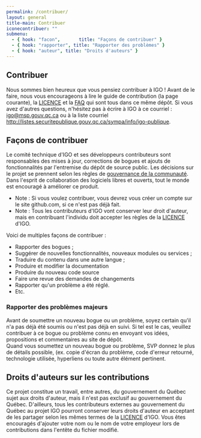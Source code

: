 ```yaml
---
permalink: /contribuer/
layout: general
title-main: Contribuer
iconecontribuer: ""
submenu:
  - { hook: "facon",       title: "Façons de contribuer" }
  - { hook: "rapporter", title: "Rapporter des problèmes" }
  - { hook: "auteur", title: "Droits d'auteurs" }
---
```



## Contribuer 
Nous sommes bien heureux que vous pensiez contribuer à IGO !
Avant de le faire, nous vous encourageons à lire le guide de contribution (la page courante), la [LICENCE](./licence.txt) et la [FAQ](/site-web/faq/) qui sont tous dans ce même dépôt.
Si vous avez d'autres questions, n'hésitez pas à écrire à IGO à ce courriel : igo@msp.gouv.qc.ca ou à la liste courriel http://listes.securitepublique.gouv.qc.ca/sympa/info/igo-publique.

<a id="facon" name="facon"></a>
## Façons de contribuer [<span class="octicon octicon-link"></span>](#facon)
Le comité technique d'IGO et ses développeurs contributeurs sont responsables des mises à jour, corrections de bogues et ajouts de fonctionnalités par l'entremise du dépôt de source public.
Les décisions sur le projet se prennent selon les règles de  [gouvernance de la communauté](communaute.md).
Dans l'esprit de collaboration des logiciels libres et ouverts, tout le monde est encouragé à améliorer ce produit.
* Note : Si vous voulez contribuer, vous devrez vous créer un compte sur le site github.com, si ce n'est pas déjà fait.
* Note : Tous les contributeurs d'IGO vont conserver leur droit d'auteur, mais en contribuant l'individu doit accepter les règles de la [LICENCE](./licence.txt) d'IGO.

Voici de multiples façons de contribuer :
- Rapporter des bogues ;
- Suggérer de nouvelles fonctionnalités, nouveaux modules ou services ;
- Traduire du contenu dans une autre langue ;
- Produire et modifier la documentation
- Produire du nouveau code source
- Faire une revue des demandes de changements
- Rapporter qu'un problème a été réglé.
- Etc.

<a id="rapporter" name="rapporter"></a>
### Rapporter des problèmes majeurs [<span class="octicon octicon-link"></span>](#rapporter)
Avant de soumettre un nouveau bogue ou un problème, soyez certain qu'il n'a pas déjà été soumis ou n'est pas déjà en suivi. Si tel est le cas, veuillez contribuer à ce bogue ou problème connu en envoyant vos idées, propositions et commentaires au site de dépôt.  
Quand vous soumettez un nouveau bogue ou problème, SVP donnez le plus de détails possible, (ex. copie d'écran du problème, code d'erreur retourné, technologie utilisée, hyperliens ou toute autre élément pertinent.  


<a id="auteur" name="auteur"></a>
## Droits d'auteurs sur les contributions [<span class="octicon octicon-link"></span>](#auteur)
Ce projet constitue un travail, entre autres, du gouvernement du Québec sujet aux droits d'auteur, mais il n'est pas exclusif au gouvernement du Québec. 
D'ailleurs, tous les contributeurs externes au gouvernement du Québec au projet IGO pourront conserver leurs droits d'auteur en acceptant de les partager selon les mêmes termes de la [LICENCE](./licence.txt) d'IGO. Vous êtes encouragés d'ajouter votre nom ou le nom de votre employeur lors de contributions dans l'entête du fichier modifié.
